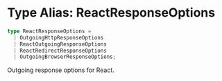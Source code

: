 # Type Alias: ReactResponseOptions

```ts
type ReactResponseOptions = 
  | OutgoingHttpResponseOptions
  | ReactOutgoingResponseOptions
  | ReactRedirectResponseOptions
  | OutgoingBrowserResponseOptions;
```

Outgoing response options for React.
